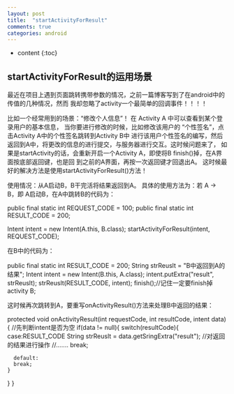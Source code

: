 ```yaml
---
layout: post
title:  "startActivityForResult"
comments: true
categories: android
---
```


* content
{:toc}

## startActivityForResult的运用场景

最近在项目上遇到页面跳转携带参数的情况，之前一篇博客写到了在android中的传值的几种情况，然而
我却忽略了activity一个最简单的回调事件！！！！

比如一个经常用到的场景：“修改个人信息”！ 在 Activity A 中可以查看到某个登录用户的基本信息，
当你要进行修改的时候，比如修改该用户的 “个性签名”，点击Activity A中的个性签名跳转到Activity B中
进行该用户个性签名的编写，然后返回到A中，将更改的信息的进行提交，与服务器进行交互。这时候问题来了，
如果是startActivity的话，会重新开启一个Activity A，即使将B finish()掉，在A界面按底部返回键，也是回
到之前的A界面，再按一次返回键才回退出A。
这时候最好的解决方法是使用startActivityForResult()方法！

使用情况：从A启动B，B干完活将结果返回到A。
具体的使用方法为：若 A -> B，即 A启动B，在A中跳转B的代码为：

public final static int REQUEST_CODE = 100;
public final static int RESULT_CODE = 200;

Intent intent = new Intent(A.this, B.class);
startActivityForResult(intent, REQUEST_CODE);

在B中的代码为：

public final static int RESULT_CODE = 200;
String strReuslt = "B中返回到A的结果";
Intent intent = new Intent(B.this, A.class);
intent.putExtra("result", strReuslt);
strReuslt(RESULT_CODE, intent);
finish();//记住一定要finish掉activity B;


这时候再次跳转到A，要重写onActivityResult()方法来处理B中返回的结果：

protected void onActivityResult(int requestCode, int resultCode, intent data){
  //先判断intent是否为空
  if(data != null){
    switch(resultCode){
      case:RESULT_CODE
      String strReuslt = data.getSringExtra("result");
      //对返回的结果进行操作
      //.......
      break;

      default:
      break;
    }
  }
}
